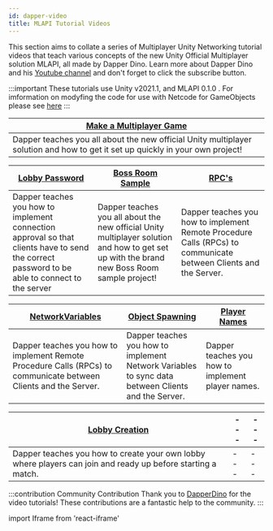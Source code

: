 ```yaml
---
id: dapper-video
title: MLAPI Tutorial Videos
---
```


This section aims to collate a series of Multiplayer Unity Networking tutorial videos that teach various concepts of the new Unity Official Multiplayer solution MLAPI, all made by Dapper Dino. Learn more about Dapper Dino and his [Youtube channel](https://www.youtube.com/channel/UCjCpZyil4D8TBb5nVTMMaUw) and don't forget to click the subscribe button.

:::important
These tutorials use Unity v2021.1, and MLAPI 0.1.0 .  For imformation on modyfing the code for use with Netcode for GameObjects please see [here](../../migration/migratingfrommlapi.md)
:::


<div class="table-columns-plain">

|<div class="buttons-pages"><a class="button button--outline button--secondary button--lg" href="makeamultiplayergame">Make a Multiplayer Game</a></div>| 
| --- | 
| Dapper teaches you all about the new official Unity multiplayer solution and how to get it set up quickly in your own project!  | 
</div>

<div class="table-columns-plain">

 
|<div class="buttons-pages"><a class="button button--outline button--secondary button--lg" href="lobbypassword">Lobby Password</a></div>| <div class="buttons-pages"><a class="button button--outline button--secondary button--lg" href="bossroomsample"> Boss Room Sample</a></div>| <div class="buttons-pages"><a class="button button--outline button--secondary button--lg" href="dapper-rpcs"> RPC's</a></div>|
| --- | --- |--- |
| Dapper teaches you how to implement connection approval so that clients have to send the correct password to be able to connect to the server | Dapper teaches you all about the new official Unity multiplayer solution and how to get set up with the brand new Boss Room sample project! |Dapper teaches you how to implement Remote Procedure Calls (RPCs) to communicate between Clients and the Server.| 
</div>

<div class="table-columns-plain">

|<div class="buttons-pages"><a class="button button--outline button--secondary button--lg" href="dapper-networkvariables">NetworkVariables</a></div>| <div class="buttons-pages"><a class="button button--outline button--secondary button--lg" href="dapper-objectspawning"> Object Spawning </a></div>| <div class="buttons-pages"><a class="button button--outline button--secondary button--lg" href="dapper-playernames">Player Names</a></div>|
| --- | --- |--- |
|Dapper teaches you how to implement Remote Procedure Calls (RPCs) to communicate between Clients and the Server.| Dapper teaches you how to implement Network Variables to sync data between Clients and the Server.| Dapper teaches you how to implement player names. |

</div>

<div class="table-columns-plain">

|<div class="buttons-pages"><a class="button button--outline button--secondary button--lg" href="lobbycreation">Lobby Creation</a></div>| --- | --- |
| --- | --- |--- |
|Dapper teaches you how to create your own lobby where players can join and ready up before starting a match.| --- | --- |

</div>



:::contribution Community Contribution
Thank you to [DapperDino](https://www.youtube.com/channel/UCjCpZyil4D8TBb5nVTMMaUw) for the video tutorials! These contributions are a fantastic help to the community.
:::

import Iframe from 'react-iframe'
